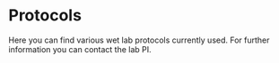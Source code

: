 # Protocols

Here you can find various wet lab protocols currently used. For further information you can contact the lab PI.
